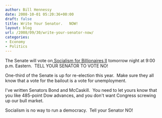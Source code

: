 ```yaml
---
author: Bill Hennessy
date: 2008-10-01 05:20:36+00:00
draft: false
title: Write Your Senator.   NOW!
layout: blog
url: /2008/09/30/write-your-senator-now/
categories:
- Economy
- Politics
---
```


The Senate will vote on[ Socialism for Billionaires II](https://michellemalkin.com/0208/09/30/flash-senate-bailout-vote-scheduled-tomorrow-at-approx-9pm-eastern/) tomorrow night at 9:00 p.m. Eastern.  TELL YOUR SENATOR TO VOTE NO!

One-third of the Senate is up for re-election this year.  Make sure they all know that a vote for the bailout is a vote for unemployment.  

I've written Senators Bond and McCaskill.  You need to let yours know that you like 485-point Dow advances, and you don't want Congress screwing up our bull market.  

Socialism is no way to run a democracy.  Tell your Senator NO!
